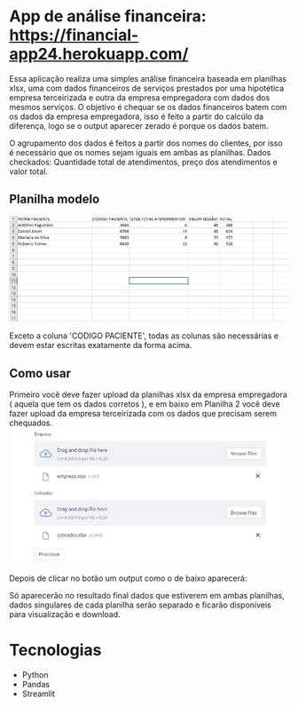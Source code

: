 # App de análise financeira: https://financial-app24.herokuapp.com/
Essa aplicação realiza uma simples análise financeira baseada em planilhas xlsx, uma com dados financeiros de 
serviços prestados por uma hipotética empresa terceirizada e outra da empresa empregadora com dados dos mesmos 
serviços. O objetivo é chequar se os dados financeiros batem com os dados da empresa empregadora, isso é feito a partir do calcúlo da diferença, logo se o output aparecer zerado é porque os dados batem.

O agrupamento dos dados é feitos a partir dos nomes do clientes, por isso é necessário que os nomes sejam iguais em ambas as planilhas.
Dados checkados: Quantidade total de atendimentos, preço dos atendimentos e valor total.

## Planilha modelo
<img src="modelo.png" />

Exceto a coluna 'CODIGO PACIENTE', todas as colunas são necessárias e devem estar escritas exatamente da forma acima.

## Como usar
Primeiro você deve fazer upload da planilhas xlsx da empresa empregadora ( aquela que tem os dados corretos ), e em baixo em Planilha 2 você deve fazer upload da empresa terceirizada com os dados que precisam serem chequados.
<img src="./imgs/upload.png" />

Depois de clicar no botão um output como o de baixo aparecerá:


Só aparecerão no resultado final dados que estiverem em ambas planilhas, dados singulares de cada planilha serão separado e ficarão disponíveis para visualização e download.

# Tecnologias
- Python
- Pandas
- Streamlit
